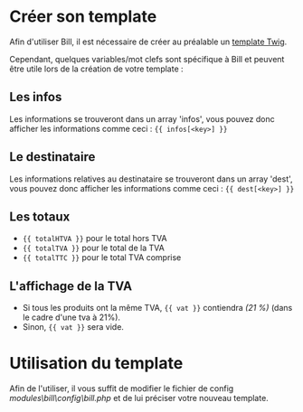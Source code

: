 # Créer son template

Afin d'utiliser Bill, il est nécessaire de créer au préalable un [template Twig](http://www.twig-project.org/doc/templates.html).

Cependant, quelques variables/mot clefs sont spécifique à Bill et peuvent être utile lors de la création de votre template : 

## Les infos

Les informations se trouveront dans un array 'infos', vous pouvez donc afficher les informations comme ceci : `{{ infos[<key>] }}`

## Le destinataire

Les informations relatives au destinataire se trouveront dans un array 'dest', vous pouvez donc afficher les informations comme ceci : `{{ dest[<key>] }}`

## Les totaux
- `{{ totalHTVA }}` pour le total hors TVA
- `{{ totalTVA }}` pour le total de la TVA
- `{{ totalTTC }}` pour le total TVA comprise

## L'affichage de la TVA
- Si tous les produits ont la même TVA, `{{ vat }}` contiendra *(21 %)* (dans le cadre d'une tva à 21%).
- Sinon, `{{ vat }}` sera vide.

# Utilisation du template

Afin de l'utiliser, il vous suffit de modifier le fichier de config *modules\bill\config\bill.php* et de lui préciser votre nouveau template.